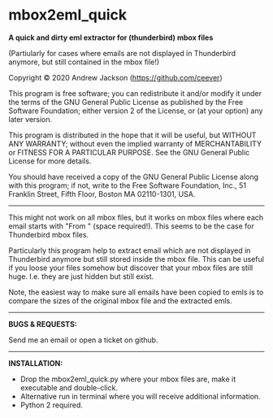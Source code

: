 # mbox2eml_quick

**A quick and dirty eml extractor for (thunderbird) mbox files**

(Partiularly for cases where emails are not displayed in Thunderbird anymore, but still contained in the mbox file!)

Copyright © 2020 Andrew Jackson (https://github.com/ceever)

 This program is free software; you can redistribute it and/or modify
 it under the terms of the GNU General Public License as published by
 the Free Software Foundation; either version 2 of the License, or
 (at your option) any later version.

 This program is distributed in the hope that it will be useful,
 but WITHOUT ANY WARRANTY; without even the implied warranty of
 MERCHANTABILITY or FITNESS FOR A PARTICULAR PURPOSE.  See the
 GNU General Public License for more details.

 You should have received a copy of the GNU General Public License
 along with this program; if not, write to the Free Software
 Foundation, Inc., 51 Franklin Street, Fifth Floor, Boston MA 02110-1301, USA.
 
---
This might not work on all mbox files, but it works on mbox files where each email starts with "From " (space required!). This seems to be the case for Thunderbird mbox files.

Particularly this program help to extract email which are not displayed in Thunderbird anymore but still stored inside the mbox file. This can be useful if you loose your files somehow but discover that your mbox files are still huge. I.e. they are just hidden but still exist.

Note, the easiest way to make sure all emails have been copied to emls is to compare the sizes of the original mbox file and the extracted emls.

---
**BUGS & REQUESTS:**

Send me an email or open a ticket on github.

---
**INSTALLATION:**
* Drop the mbox2eml_quick.py where your mbox files are, make it executable and double-click.
* Alternative run in terminal where you will receive additional information.
* Python 2 required.
